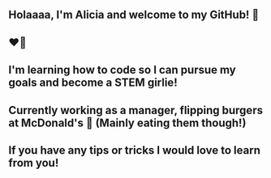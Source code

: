 ## Holaaaa, I'm Alicia and welcome to my GitHub! 👋
## ❤️‍🔥
## I'm learning how to code so I can pursue my goals and become a STEM girlie!
## Currently working as a manager, flipping burgers at McDonald's 🍔 (Mainly eating them though!)
## If you have any tips or tricks I would love to learn from you!
<!--
**Allyet/Allyet** is a ✨ _special_ ✨ repository because its `README.md` (this file) appears on your GitHub profile.

Here are some ideas to get you started:

- 🔭 I’m currently working on ...
- 🌱 I’m currently learning ...
- 👯 I’m looking to collaborate on ...
- 🤔 I’m looking for help with ...
- 💬 Ask me about ...
- 📫 How to reach me: ...
- 😄 Pronouns: ...
- ⚡ Fun fact: ...
-->
